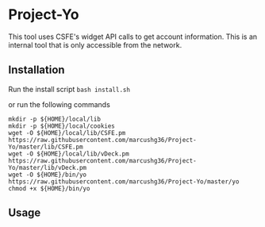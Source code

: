 # Project-Yo
This tool uses CSFE's widget API calls to get account information. This is an internal tool that is only accessible from the network.

## Installation
Run the install script
`bash install.sh`

or run the following commands

```
mkdir -p ${HOME}/local/lib
mkdir -p ${HOME}/local/cookies
wget -O ${HOME}/local/lib/CSFE.pm https://raw.githubusercontent.com/marcushg36/Project-Yo/master/lib/CSFE.pm
wget -O ${HOME}/local/lib/vDeck.pm https://raw.githubusercontent.com/marcushg36/Project-Yo/master/lib/vDeck.pm
wget -O ${HOME}/bin/yo https://raw.githubusercontent.com/marcushg36/Project-Yo/master/yo
chmod +x ${HOME}/bin/yo
```

## Usage
